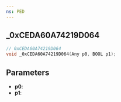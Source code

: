 ```yaml
---
ns: PED
---
```

## _0xCEDA60A74219D064

```c
// 0xCEDA60A74219D064
void _0xCEDA60A74219D064(Any p0, BOOL p1);
```


## Parameters
* **p0**: 
* **p1**: 

